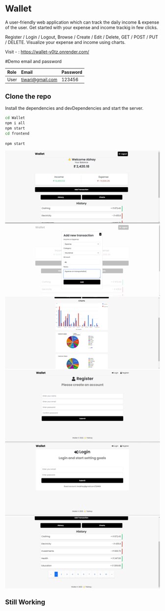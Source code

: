 # Wallet

A user-friendly web application which can track the daily income & expense of the user.
Get started with your expense and income trackig in few clicks.

Register / Login / Logout, Browse / Create / Edit / Delete, GET / POST / PUT / DELETE.
Visualize your expense and income using charts.

Visit - : https://wallet-v0tz.onrender.com/

#Demo email and password

| Role | Email     | Password                       |
| :-------- | :------- | :-------------------------------- |
| User     |  tiwari@gmail.com| 123456  |

## Clone the repo


Install the dependencies and devDependencies and start the server.
```sh
cd Wallet
npm i all
npm start  
cd frontend

npm start
```

![dashboard](./snaps/dashboard.jpg)
![dashboard](./snaps/edit.jpg)
![login](./snaps/charts.jpg)
![screen](./snaps/register.jpg)
![screen](./snaps/login.jpg)
![screen](./snaps/paginate.jpg)

## Still Working
